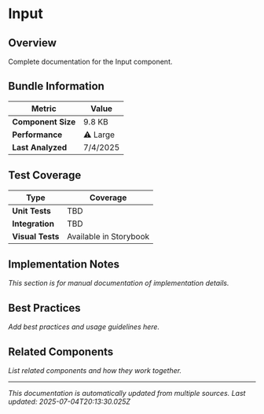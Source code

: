 # Input

## Overview

Complete documentation for the Input component.

## Bundle Information

| Metric | Value |
|--------|-------|
| **Component Size** | 9.8 KB |
| **Performance** | ⚠️ Large |
| **Last Analyzed** | 7/4/2025 |

## Test Coverage

| Type | Coverage |
|------|----------|
| **Unit Tests** | TBD |
| **Integration** | TBD |
| **Visual Tests** | Available in Storybook |

## Implementation Notes

<!-- MANUAL SECTION: Add implementation details, best practices, etc. -->
*This section is for manual documentation of implementation details.*

## Best Practices

<!-- MANUAL SECTION: Add usage best practices -->
*Add best practices and usage guidelines here.*

## Related Components

<!-- MANUAL SECTION: Link to related components -->
*List related components and how they work together.*

---

*This documentation is automatically updated from multiple sources.*
*Last updated: 2025-07-04T20:13:30.025Z*
